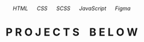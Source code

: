 
<!-- <h2>M Y‎ ‎ ‎ S O C I A L S</h3>
<h3>Let's Connect</h3>
<a href="#"><img src="https://img.shields.io/badge/Gmail-D14836?style=for-the-badge&logo=gmail&logoColor=white"/></a>
<a href="#"><img src="https://img.shields.io/badge/linkedin-%230077B5.svg?style=for-the-badge&logo=linkedin&logoColor=white"/></a>
<a href="#"><img src="https://img.shields.io/badge/Twitter-%231DA1F2.svg?style=for-the-badge&logo=Twitter&logoColor=white"/></a>
<a href="#"><img src="https://img.shields.io/badge/Discord-%237289DA.svg?style=for-the-badge&logo=discord&logoColor=white"/></a> -->
<h6 align="center">HTML‎ ‎ ‎ ‎ ‎ ‎ CSS‎ ‎ ‎ ‎ ‎ ‎ SCSS‎ ‎ ‎ ‎ ‎ ‎  JavaScript‎ ‎ ‎ ‎ ‎ ‎  Figma</h6>
<h1 align="center">P  R  O  J  E  C  T  S   ‎ ‎ ‎   B  E  L  O  W</h1>
